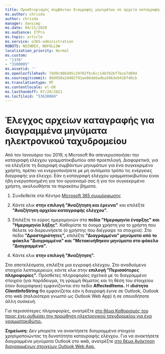 ```yaml
---
title: Προσδιορισμός συμβάντων διαγραφής μηνυμάτων σε αρχεία καταγραφής ελέγχου
ms.author: chrisda
author: chrisda
manager: dansimp
ms.date: 04/21/2020
ms.audience: ITPro
ms.topic: article
ms.service: o365-administration
ROBOTS: NOINDEX, NOFOLLOW
localization_priority: Normal
ms.custom:
- "1370"
- "3100005"
ms.assetid: ''
ms.openlocfilehash: 7dd9c98bd45c29702fbc6cc14bf82bf7bce7d89d
ms.sourcegitcommit: 89d938a2d402791ae66dddadba3063e9418f48cb
ms.translationtype: MT
ms.contentlocale: el-GR
ms.lasthandoff: 07/28/2021
ms.locfileid: "53630069"
---
```

# <a name="audit-logs-for-deleted-email-messages"></a>Έλεγχος αρχείων καταγραφής για διαγραμμένα μηνύματα ηλεκτρονικού ταχυδρομείου

Από τον Ιανουάριο του 2019, η Microsoft θα απενεργοποιήσει την καταγραφή ελέγχου γραμματοκιβωτίου από προεπιλογή. Διαφορετικά, για να ελέγξετε τη διαγραφή συμβάντων μηνυμάτων για ένα συγκεκριμένο χρήστη, πρέπει να ενεργοποιήσετε με μη αυτόματο τρόπο τις ενέργειες διαγραφής για έλεγχο. Εάν η καταγραφή ελέγχου γραμματοκιβωτίου είναι ήδη ενεργοποιημένη για τον οργανισμό σας ή για τον συγκεκριμένο χρήστη, ακολουθήστε τα παρακάτω βήματα.

1. Συνδεθείτε στο Κέντρο [Microsoft 365 συμμόρφωσης](https://protection.office.com/)

2. Κάντε κλικ **στην επιλογή "Αναζήτηση και έρευνα"** και επιλέξτε **"Αναζήτηση αρχείου καταγραφής ελέγχου".**

3. Επιλέξτε το εύρος ημερομηνιών στα **πεδία "Ημερομηνία έναρξης"** **και "Ημερομηνία λήξης".** Καθορίστε το όνομα χρήστη για το χρήστη που θέλετε να διερευνήσετε (ο χρήστης που διέγραψε τα στοιχεία). Στο πεδίο **"Δραστηριότητες",** επιλέξτε **"Διαγραμμένα" μηνύματα από το φάκελο "Διαγραμμένα" και** **"Μετακινήθηκαν μηνύματα στο φάκελο "Διαγραμμένα".**

4. Κάντε κλικ **στην επιλογή "Αναζήτηση".**

Στα αποτελέσματα, επιλέξτε μια εγγραφή ελέγχου. Στο αναδυόμενο στοιχείο λεπτομερειών, κάντε κλικ στην **επιλογή "Περισσότερες πληροφορίες".** Πρόσθετες πληροφορίες σχετικά με το διαγραμμένο στοιχείο (για παράδειγμα, τη γραμμή θέματος και τη θέση του στοιχείου όταν διαγράφηκε) εμφανίζονται στο πεδίο **AffectedItems.** Η **ιδιότητα ClientInfoString** θα εμφανίζεται εάν η διαγραφή έγινε σε Outlook, Outlook στο web (παλαιότερα γνωστό ως Outlook Web App) ή σε οποιαδήποτε άλλη συσκευή.

Για περισσότερες πληροφορίες, ανατρέξτε [στο θέμα Καθορισμός του ποιος έχει ρυθμίσει την προώθηση ηλεκτρονικού ταχυδρομείου για ένα γραμματοκιβώτιο.](/microsoft-365/compliance/auditing-troubleshooting-scenarios#determine-if-a-user-deleted-email-items)

**Σημείωση:** Δεν μπορείτε να ανακτήσετε διαγραμμένα στοιχεία χρησιμοποιώντας τη δυνατότητα καταγραφής ελέγχου. Για να ανακτήσετε διαγραμμένα μηνύματα Outlook στο web, ανατρέξτε [στο θέμα Ανάκτηση διαγραμμένων στοιχείων Outlook Web App.](https://support.office.com/article/C3D8FC15-EEEF-4F1C-81DF-E27964B7EDD4)
